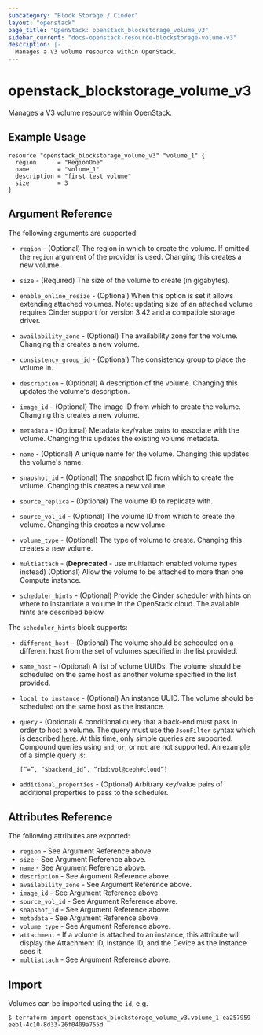 ```yaml
---
subcategory: "Block Storage / Cinder"
layout: "openstack"
page_title: "OpenStack: openstack_blockstorage_volume_v3"
sidebar_current: "docs-openstack-resource-blockstorage-volume-v3"
description: |-
  Manages a V3 volume resource within OpenStack.
---
```


# openstack\_blockstorage\_volume\_v3

Manages a V3 volume resource within OpenStack.

## Example Usage

```hcl
resource "openstack_blockstorage_volume_v3" "volume_1" {
  region      = "RegionOne"
  name        = "volume_1"
  description = "first test volume"
  size        = 3
}
```

## Argument Reference

The following arguments are supported:

* `region` - (Optional) The region in which to create the volume. If
    omitted, the `region` argument of the provider is used. Changing this
    creates a new volume.

* `size` - (Required) The size of the volume to create (in gigabytes).

* `enable_online_resize` - (Optional) When this option is set it allows extending
    attached volumes. Note: updating size of an attached volume requires Cinder
    support for version 3.42 and a compatible storage driver.

* `availability_zone` - (Optional) The availability zone for the volume.
    Changing this creates a new volume.

* `consistency_group_id` - (Optional) The consistency group to place the volume
    in.

* `description` - (Optional) A description of the volume. Changing this updates
    the volume's description.

* `image_id` - (Optional) The image ID from which to create the volume.
    Changing this creates a new volume.

* `metadata` - (Optional) Metadata key/value pairs to associate with the volume.
    Changing this updates the existing volume metadata.

* `name` - (Optional) A unique name for the volume. Changing this updates the
    volume's name.

* `snapshot_id` - (Optional) The snapshot ID from which to create the volume.
    Changing this creates a new volume.

* `source_replica` - (Optional) The volume ID to replicate with.

* `source_vol_id` - (Optional) The volume ID from which to create the volume.
    Changing this creates a new volume.

* `volume_type` - (Optional) The type of volume to create.
    Changing this creates a new volume.

* `multiattach` - (**Deprecated** - use multiattach enabled volume types instead) (Optional) Allow the volume to be attached to more than one Compute instance.

* `scheduler_hints` - (Optional) Provide the Cinder scheduler with hints on where
    to instantiate a volume in the OpenStack cloud. The available hints are described below.
    
The `scheduler_hints` block supports:

* `different_host` - (Optional) The volume should be scheduled on a 
    different host from the set of volumes specified in the list provided.

* `same_host` - (Optional) A list of volume UUIDs. The volume should be
    scheduled on the same host as another volume specified in the list provided.

* `local_to_instance` - (Optional) An instance UUID. The volume should be 
    scheduled on the same host as the instance.

* `query` - (Optional) A conditional query that a back-end must pass in
    order to host a volume. The query must use the `JsonFilter` syntax
    which is described
    [here](https://docs.openstack.org/cinder/latest/configuration/block-storage/scheduler-filters.html#jsonfilter).
    At this time, only simple queries are supported. Compound queries using
    `and`, `or`, or `not` are not supported. An example of a simple query is:

    ```
    [“=”, “$backend_id”, “rbd:vol@ceph#cloud”]
    ```

* `additional_properties` - (Optional) Arbitrary key/value pairs of additional
  properties to pass to the scheduler.

## Attributes Reference

The following attributes are exported:

* `region` - See Argument Reference above.
* `size` - See Argument Reference above.
* `name` - See Argument Reference above.
* `description` - See Argument Reference above.
* `availability_zone` - See Argument Reference above.
* `image_id` - See Argument Reference above.
* `source_vol_id` - See Argument Reference above.
* `snapshot_id` - See Argument Reference above.
* `metadata` - See Argument Reference above.
* `volume_type` - See Argument Reference above.
* `attachment` - If a volume is attached to an instance, this attribute will
    display the Attachment ID, Instance ID, and the Device as the Instance
    sees it.
* `multiattach` - See Argument Reference above.

## Import

Volumes can be imported using the `id`, e.g.

```
$ terraform import openstack_blockstorage_volume_v3.volume_1 ea257959-eeb1-4c10-8d33-26f0409a755d
```
